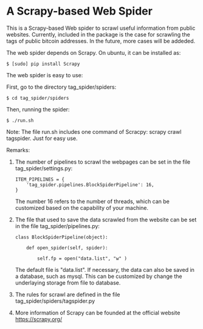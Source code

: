 # A Scrapy-based Web Spider

This is a Scrapy-based Web spider to scrawl useful information from public websites. Currently, included in the package is the case for scrawling the tags of public bitcoin addresses. In the future, more cases will be addeded. 

The web spider depends on Scrapy. On ubuntu, it can be installed as:

    $ [sudo] pip install Scrapy

The web spider is easy to use:

First, go to the directory tag_spider/spiders:

    $ cd tag_spider/spiders

Then, running the spider: 

    $ ./run.sh

Note: The file run.sh includes one command of Scracpy: scrapy crawl tagspider. Just for easy use.

Remarks:

1. The number of pipelines to scrawl the webpages can be set in the file tag_spider/settings.py:

       ITEM_PIPELINES = {
           'tag_spider.pipelines.BlockSpiderPipeline': 16,
       }

   The number 16 refers to the number of threads, which can be customized based on the capability of your machine.

2. The file that used to save the data scrawled from the website can be set in the file tag_spider/pipelines.py:

       class BlockSpiderPipeline(object):

           def open_spider(self, spider):

               self.fp = open("data.list", "w" )

   The default file is "data.list". If necessary, the data can also be saved in a database, such as mysql. 
   This can be customized by change the underlaying storage from file to database.

3. The rules for scrawl are defined in the file tag_spider/spiders/tagspider.py

4. More information of Scrapy can be founded at the official website https://scrapy.org/


